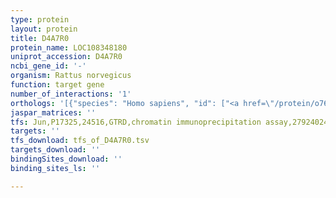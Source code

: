 ```yaml
---
type: protein
layout: protein
title: D4A7R0
protein_name: LOC108348180
uniprot_accession: D4A7R0
ncbi_gene_id: '-'
organism: Rattus norvegicus
function: target gene
number_of_interactions: '1'
orthologs: '[{"species": "Homo sapiens", "id": ["<a href=\"/protein/o76094\">O76094</a>"]}, {"species": "Danio rerio", "id": ["F1QDJ9"]}, {"species": "Mus musculus", "id": ["<a href=\"/protein/f8vqc1\">F8VQC1</a>"]}, {"species": "Caenorhabditis elegans", "id": ["<a href=\"/protein/p91240\">P91240</a>"]}, {"species": "Drosophila melanogaster", "id": ["<a href=\"/protein/q9vdk7\">Q9VDK7</a>"]}, {"species": "Saccharomyces cerevisiae", "id": ["<a href=\"/protein/p38688\">P38688</a>"]}]'
jaspar_matrices: ''
tfs: Jun,P17325,24516,GTRD,chromatin immunoprecipitation assay,27924024%5Buid%5D,No
targets: ''
tfs_download: tfs_of_D4A7R0.tsv
targets_download: ''
bindingSites_download: ''
binding_sites_ls: ''

---
```

